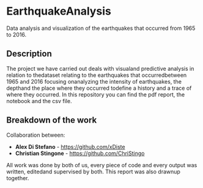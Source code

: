 # EarthquakeAnalysis
Data analysis and visualization of the earthquakes that occurred from 1965 to 2016.

## Description

The project we have carried out deals with visualand predictive analysis in relation to thedataset relating to the earthquakes that occurredbetween 1965 and 2016 focusing onanalyzing the intensity of earthquakes, the depthand the place where they occurred todefine a history and a trace of where they occurred. In this repository you can find the pdf report, the notebook and the csv file.

## Breakdown of the work
Collaboration between:
* **Alex Di Stefano** - https://github.com/xDiste
* **Christian Stingone** - https://github.com/ChriStingo

All work was done by both of us, every piece of code and every output was written, editedand supervised by both. This report was also drawnup together.
